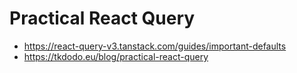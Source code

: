 # Practical React Query
- https://react-query-v3.tanstack.com/guides/important-defaults
- https://tkdodo.eu/blog/practical-react-query
